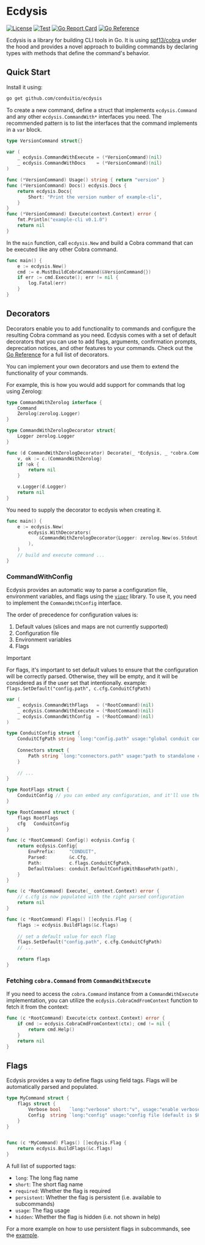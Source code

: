 # Ecdysis

[![License](https://img.shields.io/badge/license-Apache%202-blue)](https://github.com/ConduitIO/ecdysis/blob/main/LICENSE.md)
[![Test](https://github.com/ConduitIO/ecdysis/actions/workflows/test.yml/badge.svg)](https://github.com/ConduitIO/bwlimit/actions/workflows/test.yml)
[![Go Report Card](https://goreportcard.com/badge/github.com/conduitio/ecdysis)](https://goreportcard.com/report/github.com/conduitio/ecdysis)
[![Go Reference](https://pkg.go.dev/badge/github.com/conduitio/ecdysis.svg)](https://pkg.go.dev/github.com/conduitio/ecdysis)

Ecdysis is a library for building CLI tools in Go. It is using
[spf13/cobra](https://github.com/spf13/cobra) under the hood and provides a novel
approach to building commands by declaring types with methods that define the
command's behavior.

## Quick Start

Install it using:

```sh
go get github.com/conduitio/ecdysis
```

To create a new command, define a struct that implements `ecdysis.Command` and
any other `ecdysis.CommandWith*` interfaces you need. The recommended pattern is
to list the interfaces that the command implements in a `var` block.

```go
type VersionCommand struct{}

var (
	_ ecdysis.CommandWithExecute = (*VersionCommand)(nil)
	_ ecdysis.CommandWithDocs    = (*VersionCommand)(nil)
)

func (*VersionCommand) Usage() string { return "version" }
func (*VersionCommand) Docs() ecdysis.Docs {
	return ecdysis.Docs{
		Short: "Print the version number of example-cli",
	}
}
func (*VersionCommand) Execute(context.Context) error {
	fmt.Println("example-cli v0.1.0")
	return nil
}
```

In the `main` function, call `ecdysis.New` and build a Cobra command that can
be executed like any other Cobra command.

```go
func main() {
	e := ecdysis.New()
	cmd := e.MustBuildCobraCommand(&VersionCommand{})
	if err := cmd.Execute(); err != nil {
		log.Fatal(err)
	}
}
```

## Decorators

Decorators enable you to add functionality to commands and configure the resulting
Cobra command as you need. Ecdysis comes with a set of default decorators that
you can use to add flags, arguments, confirmation prompts, deprecation notices,
and other features to your commands. Check out the
[Go Reference](https://pkg.go.dev/github.com/conduitio/ecdysis) for a full list
of decorators.

You can implement your own decorators and use them to extend the functionality
of your commands.

For example, this is how you would add support for commands that log using Zerolog:

```go
type CommandWithZerolog interface {
	Command
	Zerolog(zerolog.Logger)
}

type CommandWithZerologDecorator struct{
	Logger zerolog.Logger
}

func (d CommandWithZerologDecorator) Decorate(_ *Ecdysis, _ *cobra.Command, c Command) error {
	v, ok := c.(CommandWithZerolog)
	if !ok {
		return nil
	}

	v.Logger(d.Logger)
	return nil
}
```

You need to supply the decorator to ecdysis when creating it.

```go
func main() {
	e := ecdysis.New(
		ecdysis.WithDecorators(
			&CommandWithZerologDecorator{Logger: zerolog.New(os.Stdout)},
		),
	)
	// build and execute command ...
}
```

### CommandWithConfig

Ecdysis provides an automatic way to parse a configuration file, environment variables, and flags using the [`viper`](https://github.com/spf13/viper) library. To use it, you need to implement the `CommandWithConfig` interface.

The order of precedence for configuration values is:

1. Default values (slices and maps are not currently supported)
2. Configuration file
3. Environment variables
4. Flags


> [!IMPORTANT]  
> For flags, it's important to set default values to ensure that the configuration will be correctly parsed. 
> Otherwise, they will be empty, and it will be considered as if the user set that intentionally.
> example: `flags.SetDefault("config.path", c.cfg.ConduitCfgPath)`

```go
var (
    _ ecdysis.CommandWithFlags   = (*RootCommand)(nil)
    _ ecdysis.CommandWithExecute = (*RootCommand)(nil)
    _ ecdysis.CommandWithConfig  = (*RootCommand)(nil)
)

type ConduitConfig struct {
    ConduitCfgPath string `long:"config.path" usage:"global conduit configuration file" default:"./conduit.yaml"`
    
    Connectors struct {
        Path string `long:"connectors.path" usage:"path to standalone connectors' directory"`
    }
    
    // ...
}

type RootFlags struct {
    ConduitConfig // you can embed any configuration, and it'll use the proper tags
}

type RootCommand struct {
    flags RootFlags
    cfg   ConduitConfig
}

func (c *RootCommand) Config() ecdysis.Config {
    return ecdysis.Config{
        EnvPrefix:     "CONDUIT",
        Parsed:        &c.Cfg,
        Path:          c.flags.ConduitCfgPath,
        DefaultValues: conduit.DefaultConfigWithBasePath(path),
    }
}

func (c *RootCommand) Execute(_ context.Context) error {
    // c.cfg is now populated with the right parsed configuration
    return nil
}

func (c *RootCommand) Flags() []ecdysis.Flag {
    flags := ecdysis.BuildFlags(&c.flags)
    
    // set a default value for each flag
    flags.SetDefault("config.path", c.cfg.ConduitCfgPath) 
    // ...
	
    return flags
}
```

### Fetching `cobra.Command` from `CommandWithExecute`

If you need to access the `cobra.Command` instance from a `CommandWithExecute` implementation, you can utilize
the `ecdysis.CobraCmdFromContext` function to fetch it from the context:

```go
func (c *RootCommand) Execute(ctx context.Context) error {
    if cmd := ecdysis.CobraCmdFromContext(ctx); cmd != nil {
        return cmd.Help()
    }
    return nil
}
```

## Flags

Ecdysis provides a way to define flags using field tags. Flags will be
automatically parsed and populated.

```go
type MyCommand struct {
	flags struct {
		Verbose bool   `long:"verbose" short:"v", usage:"enable verbose output" persistent:"true"`
		Config  string `long:"config" usage:"config file (default is $HOME/.example-cli.yaml)" persistent:"true"`
	}
}


func (c *MyCommand) Flags() []ecdysis.Flag {
	return ecdysis.BuildFlags(&c.flags)
}
```

A full list of supported tags:

- `long`: The long flag name
- `short`: The short flag name
- `required`: Whether the flag is required
- `persistent`: Whether the flag is persistent (i.e. available to subcommands)
- `usage`: The flag usage
- `hidden`: Whether the flag is hidden (i.e. not shown in help)

For a more example on how to use persistent flags in subcommands, see the
[example](./example).
